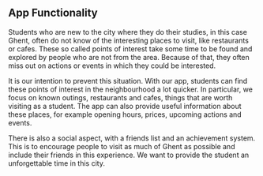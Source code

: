 ## App Functionality

Students who are new to the city where they do their studies, in this case Ghent, often do not know of the interesting places to visit, like restaurants or cafes. These so called points of interest take some time to be found and explored by people who are not from the area. Because of that, they often miss out on actions or events in which they could be interested.

It is our intention to prevent this situation. With our app, students can find these points of interest in the neighbourhood a lot quicker. In particular, we focus on known outings, restaurants and cafes, things that are worth visiting as a student. The app can also provide useful information about these places, for example opening hours, prices, upcoming actions and events.

There is also a social aspect, with a friends list and an achievement system. This is to encourage people to visit as much of Ghent as possible and include their friends in this experience. We want to provide the student an unforgettable time in this city.
